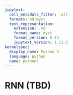 ```yaml
---
jupytext:
  cell_metadata_filter: -all
  formats: md:myst
  text_representation:
    extension: .md
    format_name: myst
    format_version: 0.13
    jupytext_version: 1.11.5
kernelspec:
  display_name: Python 3
  language: python
  name: python3
---
```


# RNN (TBD)

<div hidden>
https://medium.com/swlh/a-simple-overview-of-rnn-lstm-and-attention-mechanism-9e844763d07b
</div>

